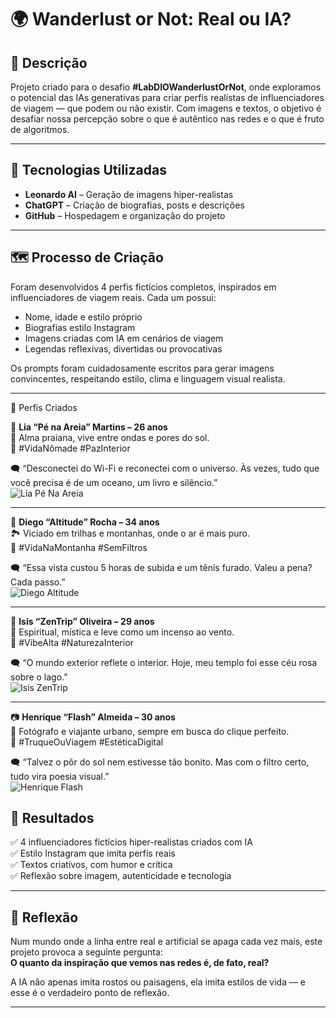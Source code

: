 # 🌍 Wanderlust or Not: Real ou IA?

## 📒 Descrição  
Projeto criado para o desafio **#LabDIOWanderlustOrNot**, onde exploramos o potencial das IAs generativas para criar perfis realistas de influenciadores de viagem — que podem ou não existir. Com imagens e textos, o objetivo é desafiar nossa percepção sobre o que é autêntico nas redes e o que é fruto de algoritmos.

---

## 🤖 Tecnologias Utilizadas

- **Leonardo AI** – Geração de imagens hiper-realistas
- **ChatGPT** – Criação de biografias, posts e descrições
- **GitHub** – Hospedagem e organização do projeto

---

## 🗺️ Processo de Criação  
Foram desenvolvidos 4 perfis fictícios completos, inspirados em influenciadores de viagem reais. Cada um possui:

- Nome, idade e estilo próprio  
- Biografias estilo Instagram  
- Imagens criadas com IA em cenários de viagem  
- Legendas reflexivas, divertidas ou provocativas  

Os prompts foram cuidadosamente escritos para gerar imagens convincentes, respeitando estilo, clima e linguagem visual realista.

---

📸 Perfis Criados

🧳 **Lia “Pé na Areia” Martins – 26 anos**  
🌴 Alma praiana, vive entre ondas e pores do sol.  
📍 #VidaNômade #PazInterior  

🗨️ “Desconectei do Wi-Fi e reconectei com o universo. Às vezes, tudo que você precisa é de um oceano, um livro e silêncio.”  
![Lia Pé Na Areia](lia_pe_na_areia.jpg)

---

🌋 **Diego “Altitude” Rocha – 34 anos**  
🏞️ Viciado em trilhas e montanhas, onde o ar é mais puro.  
📍 #VidaNaMontanha #SemFiltros  

🗨️ “Essa vista custou 5 horas de subida e um tênis furado. Valeu a pena? Cada passo.”  
![Diego Altitude](diego_altitude.jpg)

---

🧘 **Isis “ZenTrip” Oliveira – 29 anos**  
🧘 Espiritual, mística e leve como um incenso ao vento.  
📍 #VibeAlta #NaturezaInterior  

🗨️ “O mundo exterior reflete o interior. Hoje, meu templo foi esse céu rosa sobre o lago.”  
![Isis ZenTrip](isis_zentrip.jpg)

---

📷 **Henrique “Flash” Almeida – 30 anos**  
📸 Fotógrafo e viajante urbano, sempre em busca do clique perfeito.  
📍 #TruqueOuViagem #EstéticaDigital  

🗨️ “Talvez o pôr do sol nem estivesse tão bonito. Mas com o filtro certo, tudo vira poesia visual.”  
![Henrique Flash](henrique_flash.jpg)

## 🚀 Resultados

✅ 4 influenciadores fictícios hiper-realistas criados com IA  
✅ Estilo Instagram que imita perfis reais  
✅ Textos criativos, com humor e crítica  
✅ Reflexão sobre imagem, autenticidade e tecnologia  

---

## 💭 Reflexão

Num mundo onde a linha entre real e artificial se apaga cada vez mais, este projeto provoca a seguinte pergunta:  
**O quanto da inspiração que vemos nas redes é, de fato, real?**

A IA não apenas imita rostos ou paisagens, ela imita estilos de vida — e esse é o verdadeiro ponto de reflexão.

---

